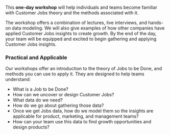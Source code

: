 This **one-day workshop** will help individuals and teams become familiar with Customer Jobs theory and the methods associated with it.

The workshop offers a combination of lectures, live interviews, and hands-on data modeling. We will also give examples of how other companies have applied Customer Jobs insights to create growth. By the end of the day, your team will be equipped and excited to begin gathering and applying Customer Jobs insights.

### Practical and Applicable

Our workshops offer an introduction to the theory of Jobs to be Done, and methods you can use to apply it. They are designed to help teams understand:
- What is a Job to be Done?
- How can we uncover or design Customer Jobs?
- What data do we need?
- How do we go about gathering those data?
- Once we get Jobs data, how do we model them so the insights are applicable for product, marketing, and management teams?
- How can your team use this data to find growth opportunities and design products?